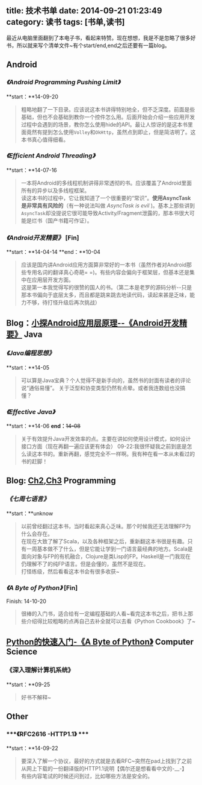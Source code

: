 title: 技术书单
date: 2014-09-21 01:23:49
category: 读书
tags: [书单,读书]
---
最近从电脑里面翻到了本电子书，看起来特赞。现在想想，我是不是忽略了很多好书，所以就来写个清单文件~有个start/end,end之后还要有一篇blog。
<!--more-->
Android
-----------------
### ***《Android Programming Pushing Limit》*** 
**start：**14-09-20
> 粗略地翻了一下目录。应该说这本书讲得特别地全，但不乏深度。前面是些基础，但也不会基础到教你一个控件怎么用。后面开始会介绍一些应用开发过程中会遇到的场景，教你怎么使用hide的API。最让人惊讶的是这本书里面竟然有提到怎么使用`Volley`和`OkHttp`，虽然点到即止，但是简洁明了。这本书真心值得细看。

### ***《Efficient Android Threading》***
**start：**14-07-16
> 一本将Android的多线程机制讲得非常透彻的书。应该覆盖了Android里面所有的异步以及多线程框架。  
> 读这本书的过程中，它让我知道了一个很重要的“常识”。**使用AsyncTask是非常具有风险的**（有一种说法叫做 *AsyncTask is evil* )。基本上那些讲到`AsyncTask`却没提说它很可能导致Activity/Fragment泄露的，那本书很大可能是烂书（国产书籍可作证）。

### ***《Android开发精要》*** [Fin]
**start：**14-04-14 **end：**10-04 
> 应该是国内讲Android应用方面算非常好的一本书（虽然作者对Android那些专用名词的翻译真心奇葩= =)。有些内容会偏向于框架层，但基本还是集中在应用层开发方面。  
> 这是第一本我觉得写的很赞的国人的书。（第二本是老罗的源码分析--只是那本书偏向于底层太多，而且都是跳来跳去地读代码，读起来甚是乏味，能力不够，待打怪升级后再次挑战）

Blog：[**小探Android应用层原理--《Android开发精要》**][2]
Java
-------------------
### ***《Java编程思想》*** ### 
**start：**14-05
>可以算是Java宝典？个人觉得不是新手向的，虽然书的封面有读者的评论说“通俗易懂”。
>关于泛型和协变类型仍然有点晕。或者我连数组也没搞懂？

### ***《Effective Java》*** ### 
**start：**14-06 **end：**~~14-08~~
> 关于有效提升Java开发效率的点。主要在讲如何使用设计模式，如何设计接口方面（现在再翻一遍应该更有体会）
> 09-22:我很怀疑我之前到底是怎么读这本书的。重新再翻，感觉完全不一样啊。我有种在看一本从未看过的书的赶脚！

Blog: [**Ch2**][ej2],[**Ch3**][ej3]
Programming
-------------------
### ***《七周七语言》*** ### 
**start：**unknow
> 以前曾经翻过这本书，当时看起来真心乏味。那个时候我还无法理解FP为什么会存在。  
> 在现在大致了解了Scala，以及各种框架之后，重新翻这本书很是有趣。只有一周基本做不了什么，但是它能让学到一门语言最经典的地方。Scala是面向对象与FP的有机融合，Clojure是类Lisp的FP。Haskell是一门我现在仍理解不了的纯FP语言。但是会懂的，虽然不是现在。  
> 打怪练级，然后看看这本书会有很多收获~

### ***《A Byte of Python》*** [Fin]
Finish: 14-10-20
> 很棒的入门书，适合给有一定编程基础的人看~看完这本书之后，把书上那些介绍得比较粗略的点再自己去补全就可以去看《Python Cookbook》了~ 

[**Python的快速入门-《A Byte of Python》**][abyteofpython] 
Computer Science
------------
### **《深入理解计算机系统》** ### 
**start：**09-25
> 好书不解释~

Other
-----------------
### ***《RFC2616 -HTTP1.1》 *** ### 
**start：**14-09-22 
>要深入了解一个协议，最好的方式就是去看RFC~突然在pad上找到了之前从网上下载的一份翻译版的HTTP1.1说明【偶尔还是想看看中文的-__-】  
>有些内容笔试的时候还问到过，比如哪些方法是安全的。


[ej2]: {{root_url}}/2014/09/24/blog-for-effective-Java-ch2/
[ej3]:{{root_url}}/2014/09/25/blog-for-effective-Java-ch3/
[2]: {{root_url}}/2014/10/01/reading-android-kaifa-jingyao/
[abyteofpython]: {{root_url}}/2014/10/14/learn-python-in-a-simple-way/